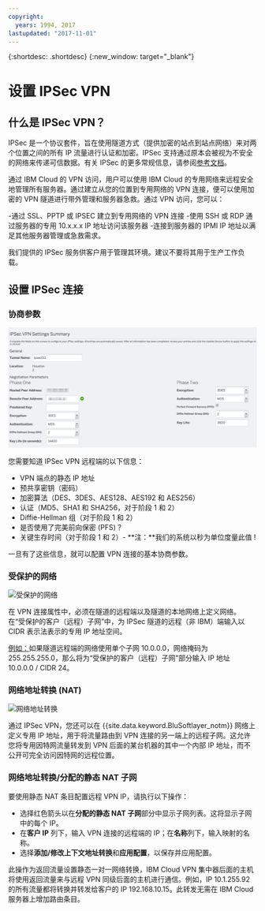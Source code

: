 ```yaml
---
copyright:
  years: 1994, 2017
lastupdated: "2017-11-01"
---
```


{:shortdesc: .shortdesc}
{:new_window: target="_blank"}

# 设置 IPSec VPN

## 什么是 IPSec VPN？

IPSec 是一个协议套件，旨在使用隧道方式（提供加密的站点到站点网络）来对两个位置之间的所有 IP 流量进行认证和加密。IPSec 支持通过原本会被视为不安全的网络来传递可信数据。有关 IPSec 的更多常规信息，请参阅[参考文档](external-reference.html)。


通过 IBM Cloud 的 VPN 访问，用户可以使用 IBM Cloud 的专用网络来远程安全地管理所有服务器。通过建立从您的位置到专用网络的 VPN 连接，便可以使用加密的 VPN 隧道进行带外管理和服务器急救。通过 VPN 访问，您可以：

   -通过 SSL、PPTP 或 IPSEC 建立到专用网络的 VPN 连接
   -使用 SSH 或 RDP 通过服务器的专用 10.x.x.x IP 地址访问该服务器
   -连接到服务器的 IPMI IP 地址以满足其他服务器管理或急救需求。

我们提供的 IPSec 服务供客户用于管理其环境。建议不要将其用于生产工作负载。


## 设置 IPSec 连接

### 协商参数
![协商参数](images/IPSec_VPN.png)

您需要知道 IPSec VPN 远程端的以下信息：
- VPN 端点的静态 IP 地址
- 预共享密钥（密码）
- 加密算法（DES、3DES、AES128、AES192 和 AES256）
- 认证（MD5、SHA1 和 SHA256，对于阶段 1 和 2）
- Diffie-Hellman 组（对于阶段 1 和 2）
- 是否使用了完美前向保密 (PFS)？
- 关键生存时间（对于阶段 1 和 2）- **注：**我们的系统以秒为单位度量此值 !

一旦有了这些信息，就可以配置 VPN 连接的基本协商参数。

### 受保护的网络
![受保护的网络](http://14bc7.http.dal05.cdn.softlayer.net/images/protected_networks.png)

在 VPN 连接属性中，必须在隧道的远程端以及隧道的本地网络上定义网络。在“受保护的客户（远程）子网”中，为 IPSec 隧道的远程（非 IBM）端输入以 CIDR 表示法表示的专用 IP 地址空间。

<span style="text-decoration: underline">例如：</span>如果隧道远程端的网络使用单个子网 10.0.0.0，网络掩码为 255.255.255.0，那么将为“受保护的客户（远程）子网”部分输入 IP 地址 10.0.0.0 / CIDR 24。

### 网络地址转换 (NAT)
![网络地址转换](http://14bc7.http.dal05.cdn.softlayer.net/images/nat.png)

通过 IPSec VPN，您还可以在 {{site.data.keyword.BluSoftlayer_notm}} 网络上定义专用 IP 地址，用于将流量路由到 VPN 连接的另一端上的远程子网。这允许您将专用因特网流量转发到 VPN 后面的某台机器的其中一个内部 IP 地址，而不公开可完全访问因特网的远程位置。  

### 网络地址转换/分配的静态 NAT 子网

要使用静态 NAT 条目配置远程 VPN IP，请执行以下操作： 

 * 选择红色箭头以在**分配的静态 NAT 子网**部分中显示子网列表。这将显示子网中的每个 IP。  
 * 在**客户 IP** 列下，输入 VPN 连接的远程端的 IP；在**名称**列下，输入映射的名称。  
 * 选择**添加/修改上下文地址转换**和**应用配置**，以保存并应用配置。
 
此操作为返回流量设置静态一对一网络转换，IBM Cloud VPN 集中器后面的主机将使用返回流量来与远程 VPN 同级后面的主机进行通信。例如，IP 10.1.255.92 的所有流量都将转换并转发给客户的 IP 192.168.10.15。此转发无需在 IBM Cloud 服务器上增加路由条目。
